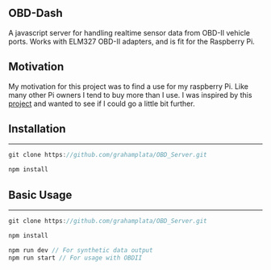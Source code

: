 ## OBD-Dash

A javascript server for handling realtime sensor data from OBD-II vehicle ports. Works with ELM327 OBD-II adapters, and is fit for the Raspberry Pi.

## Motivation

My motivation for this project was to find a use for my raspberry Pi. Like many other Pi owners I tend to buy more than I use. I was inspired by this [project](https://www.youtube.com/watch?v=sUa8MFtMCP0) and wanted to see if I could go a little bit further.

## Installation
-----------

```Javascript
git clone https://github.com/grahamplata/OBD_Server.git

npm install
```

## Basic Usage
-----------

```Javascript
git clone https://github.com/grahamplata/OBD_Server.git

npm install

npm run dev // For synthetic data output
npm run start // For usage with OBDII

```
